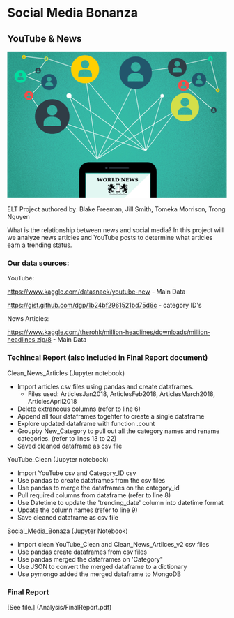# Social Media Bonanza
## YouTube & News

![](images/SocialMedia.gif)

ELT Project authored by: Blake Freeman, Jill Smith, Tomeka Morrison, Trong Nguyen

What is the relationship between news and social media?  In this project will we analyze news articles and YouTube posts to determine what articles earn a trending status. 

### Our data sources:
YouTube:

https://www.kaggle.com/datasnaek/youtube-new - Main Data

https://gist.github.com/dgp/1b24bf2961521bd75d6c - category ID's


News Articles:

https://www.kaggle.com/therohk/million-headlines/downloads/million-headlines.zip/8 - Main Data


### Techincal Report (also included in Final Report document)
Clean_News_Articles (Jupyter notebook)
* Import articles csv files using pandas and create dataframes. 
    * Files used: ArticlesJan2018, ArticlesFeb2018, ArticlesMarch2018, ArticlesApril2018
* Delete extraneous columns (refer to line 6)
* Append all four dataframes togehter to create a single dataframe
* Explore updated dataframe with function .count 
* Groupby New_Category to pull out all the category names and rename categories. (refer to lines 13 to 22)
* Saved cleaned dataframe as csv file

YouTube_Clean (Jupyter notebook)
* Import YouTube csv and Category_ID csv
* Use pandas to create dataframes from the csv files 
* Use pandas to merge the dataframes on the category_id
* Pull required columns from dataframe (refer to line 8)
* Use Datetime to update the 'trending_date' column into datetime format 
* Update the column names (refer to line 9)
* Save cleaned dataframe as csv file

Social_Media_Bonaza (Jupyter Notebook)
* Import clean YouTube_Clean and Clean_News_Artilces_v2 csv files 
* Use pandas create dataframes from csv files 
* Use pandas merged the dataframes on 'Category"
* Use JSON to convert the merged dataframe to a dictionary 
* Use pymongo added the merged dataframe to MongoDB

### Final Report 
[See file.] (Analysis/FinalReport.pdf)




